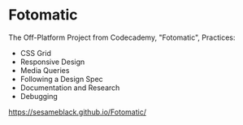 # Fotomatic

The Off-Platform Project from Codecademy, "Fotomatic", Practices: 
- CSS Grid
- Responsive Design
- Media Queries
- Following a Design Spec
- Documentation and Research
- Debugging

https://sesameblack.github.io/Fotomatic/
